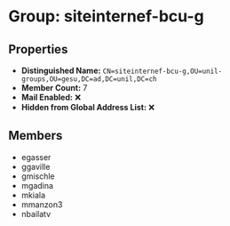 # Group: siteinternef-bcu-g

## Properties

- **Distinguished Name:** `CN=siteinternef-bcu-g,OU=unil-groups,OU=gesu,DC=ad,DC=unil,DC=ch`
- **Member Count:** 7
- **Mail Enabled:** ❌
- **Hidden from Global Address List:** ❌

## Members

- egasser
- ggaville
- gmischle
- mgadina
- mkiala
- mmanzon3
- nbailatv
